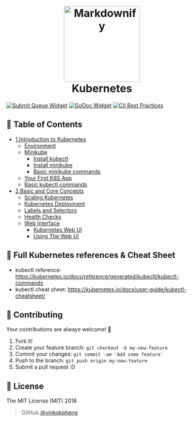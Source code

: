 <h1 align="center">
  <br>
  <a href="https://kubernetes.io/"><img src="https://avatars1.githubusercontent.com/u/13629408?s=400&v=4" alt="Markdownify" width="200"></a>
  <br>
  Kubernetes
  <br>
</h1>

[![Submit Queue Widget]][Submit Queue] [![GoDoc Widget]][GoDoc] [![CII Best Practices](https://bestpractices.coreinfrastructure.org/projects/569/badge)](https://bestpractices.coreinfrastructure.org/projects/569)

## 🚩 Table of Contents

- [1.Introduction to Kubernetes](Introduction%20to%20Kubernetes.md)
  - [Environment](Introduction%20to%20Kubernetes.md#environment)
  - [Minikube](Introduction%20to%20Kubernetes.md#minikube-overview)
    - [Install kubectl](Introduction%20to%20Kubernetes.md#install-kubectl)
    - [Install minikube](Introduction%20to%20Kubernetes.md#install-minikube)
    - [Basic minikube commands](Introduction%20to%20Kubernetes.md#basic-minikube-commands)
  - [Your First K8S App](Introduction%20to%20Kubernetes.md#your-first-k8s-app)
  - [Basic kubectl commands](Introduction%20to%20Kubernetes.md#basic-kubectl-commands)
- [2.Basic and Core Concepts](Basic%20and%20Core%20Concepts.md)
  - [Scaling Kubernetes](Basic%20and%20Core%20Concepts.md#scaling-kubernetes)
  - [Kubernetes Deployment](Basic%20and%20Core%20Concepts.md#kubernetes-deployment)
  - [Labels and Selectors](Basic%20and%20Core%20Concepts.md#labels-and-selectors)
  - [Health Checks](Basic%20and%20Core%20Concepts.md#health-checks)
  - [Web Interface](Basic%20and%20Core%20Concepts.md#web-interface)
    - [Kubernetes Web UI](Basic%20and%20Core%20Concepts.md#kubernetes-web-ui)
    - [Using The Web UI](Basic%20and%20Core%20Concepts.md#using-the-web-ui)

## 🔖 Full Kubernetes references & Cheat Sheet
- kubectl reference: https://kubernetes.io/docs/reference/generated/kubectl/kubectl-commands
- kubectl cheat sheet: https://kubernetes.io/docs/user-guide/kubectl-cheatsheet/

## 💬 Contributing

Your contributions are always welcome! :tada:

1. Fork it!
2. Create your feature branch: `git checkout -b my-new-feature`
3. Commit your changes: `git commit -am 'Add some feature'`
4. Push to the branch: `git push origin my-new-feature`
5. Submit a pull request :D

## 📜 License

The MIT License (MIT) 2018
> GitHub [@yinkokpheng](https://github.com/yinkokpheng)

[GoDoc]: https://godoc.org/k8s.io/kubernetes
[GoDoc Widget]: https://godoc.org/k8s.io/kubernetes?status.svg
[Submit Queue]: http://submit-queue.k8s.io/#/ci
[Submit Queue Widget]: http://submit-queue.k8s.io/health.svg?v=1
